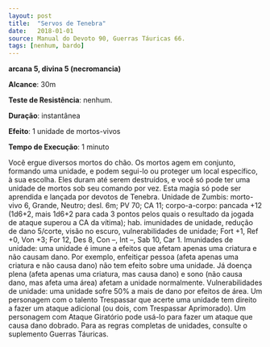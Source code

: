 ```yaml
---
layout: post
title:  "Servos de Tenebra"
date:   2018-01-01
source: Manual do Devoto 90, Guerras Táuricas 66.
tags: [nenhum, bardo]
---
```


**arcana 5, divina 5 (necromancia)**

**Alcance**: 30m

**Teste de Resistência**: nenhum.

**Duração**: instantânea

**Efeito**: 1 unidade de mortos-vivos

**Tempo de Execução**: 1 minuto

Você ergue diversos mortos do chão. Os mortos agem em conjunto, formando uma unidade, e podem segui-lo ou proteger um local específico, à sua escolha. Eles duram até serem destruídos, e você só pode ter uma unidade de mortos sob seu comando por vez. Esta magia só pode ser aprendida e lançada por devotos de Tenebra.
Unidade de Zumbis: morto-vivo 6, Grande, Neutro; desl. 6m; PV 70; CA 11; corpo-a-corpo: pancada +12 (1d6+2, mais 1d6+2 para cada 3 pontos pelos quais o resultado da jogada de ataque superou a CA da vítima); hab.
imunidades de unidade, redução de dano 5/corte, visão no escuro, vulnerabilidades de unidade; Fort +1, Ref +0, Von +3; For 12, Des 8, Con –, Int –, Sab 10, Car 1.
Imunidades de unidade: uma unidade é imune a efeitos que afetam apenas uma criatura e não causam dano. Por exemplo, enfeitiçar pessoa (afeta apenas uma criatura e não causa dano) não tem efeito sobre uma unidade. Já doença plena (afeta apenas uma criatura, mas causa dano) e sono (não causa dano, mas afeta uma área) afetam a unidade normalmente.
Vulnerabilidades de unidade: uma unidade sofre 50% a mais de dano por efeitos de área. Um personagem com o talento Trespassar que acerte uma unidade tem direito a fazer um ataque adicional (ou dois, com Trespassar Aprimorado). Um personagem com Ataque Giratório pode usá-lo para fazer um ataque que causa dano dobrado.
Para as regras completas de unidades, consulte o suplemento Guerras Táuricas.
